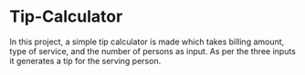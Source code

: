 # Tip-Calculator
In this project, a simple tip calculator is made which takes billing amount,
type of service, and the number of persons as input. As per the three inputs
it generates a tip for the serving person.
